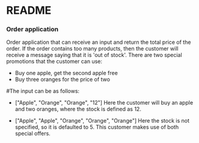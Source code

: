 # README

### Order application
Order application that can receive an input and return the total price of the order.
If the order contains too many products, then the customer will receive a message saying that it is 'out of stock'.
There are two special promotions that the customer can use:
- Buy one apple, get the second apple free
- Buy three oranges for the price of two

#The input can be as follows:
- ["Apple", "Orange", "Orange", "12"]
Here the customer will buy an apple and two oranges, where the stock is defined as 12.

- ["Apple", "Apple", "Orange", "Orange", "Orange"]
Here the stock is not specified, so it is defaulted to 5. This customer makes use of both special offers. 